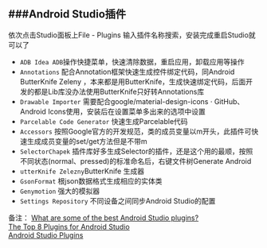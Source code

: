 ###Android Studio插件
---

依次点击Studio面板上File - Plugins
输入插件名称搜索，安装完成重启Studio就可以了

* `ADB Idea ADB`操作快捷菜单，快速清除数据，重启应用，卸载应用等操作
* `Annotations` 配合Annotation框架快速生成控件绑定代码，同Android ButterKnife Zeleny ，本来都是用ButterKnife，生成快速绑定代码，后面开发的都是Lib库没办法使用ButterKnife只好转Annotations库
* `Drawable Importer` 需要配合google/material-design-icons · GitHub、Android Icons使用，安装后在设置菜单多出来的选项中设置
* `Parcelable Code Generator` 快速生成Parcelable代码
* `Accessors` 按照Google官方的开发规范，类的成员变量以m开头，此插件可快速生成成员变量的set/get方法但是不带m
* `SelectorChapek` 插件库好多生成Selector的插件，还是这个用的最顺，按照不同状态(normal、pressed)的标准命名后，右键文件树Generate Android 
* `utterKnife Zelezny`ButterKnife 生成器
* `GsonFormat` 根json数据格式生成相应的实体类
* `Genymotion` 强大的模拟器
* `Settings Repository` 不同设备之间同步Android Studio的配置


备注：
[What are some of the best Android Studio plugins?](http://www.quora.com/What-are-some-of-the-best-Android-Studio-plugins)  
[The Top 8 Plugins for Android Studio](http://www.sitepoint.com/top-8-plugins-android-studio/)  
[Android Studio Plugins](https://plugins.jetbrains.com/?androidstudio)  
